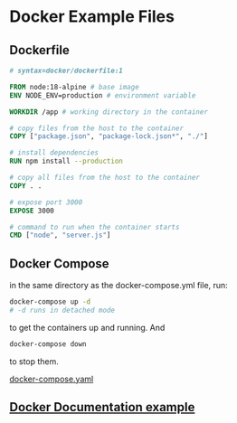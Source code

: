 # Docker Example Files

## Dockerfile

```dockerfile
# syntax=docker/dockerfile:1

FROM node:18-alpine # base image
ENV NODE_ENV=production # environment variable

WORKDIR /app # working directory in the container

# copy files from the host to the container
COPY ["package.json", "package-lock.json*", "./"]

# install dependencies
RUN npm install --production

# copy all files from the host to the container
COPY . .

# expose port 3000
EXPOSE 3000

# command to run when the container starts
CMD ["node", "server.js"]
```

## Docker Compose

in the same directory as the docker-compose.yml file, run:

```bash
docker-compose up -d
# -d runs in detached mode
``` 
to get the containers up and running. And
```bash
docker-compose down
```
to stop them.

[docker-compose.yaml](docker-compose.yaml)

## [Docker Documentation example](https://docs.docker.com/compose/gettingstarted/)


